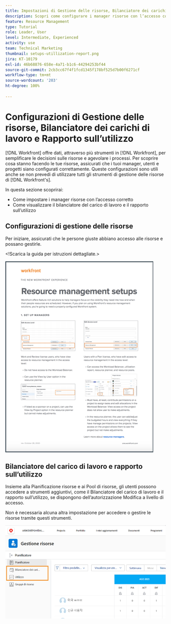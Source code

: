 ```yaml
---
title: Impostazioni di Gestione delle risorse, Bilanciatore dei carichi di lavoro e Rapporto sull’utilizzo
description: Scopri come configurare i manager risorse con l’accesso corretto e come visualizzare il bilanciatore del carico di lavoro e il rapporto sull’utilizzo.
feature: Resource Management
type: Tutorial
role: Leader, User
level: Intermediate, Experienced
activity: use
team: Technical Marketing
thumbnail: setups-utillization-report.png
jira: KT-10179
exl-id: 46b68876-658e-4a71-b1c6-44294253bf44
source-git-commit: 2cb3cc67f4f1fcd1345f178bf525d7b00f6271cf
workflow-type: tm+mt
source-wordcount: '203'
ht-degree: 100%

---
```


# Configurazioni di Gestione delle risorse, Bilanciatore dei carichi di lavoro e Rapporto sull’utilizzo

[!DNL Workfront] offre dati, attraverso più strumenti in [!DNL Workfront], per semplificare le decisioni sulle risorse e agevolare i processi. Per scoprire cosa stanno facendo le tue risorse, assicurati che i tuoi manager, utenti e progetti siano configurati correttamente. Queste configurazioni sono utili anche se non prevedi di utilizzare tutti gli strumenti di gestione delle risorse di [!DNL Workfront's].

In questa sezione scoprirai:

* Come impostare i manager risorse con l’accesso corretto
* Come visualizzare il bilanciatore del carico di lavoro e il rapporto sull’utilizzo

## Configurazioni di gestione delle risorse

Per iniziare, assicurati che le persone giuste abbiano accesso alle risorse e possano gestirle.

&lt;!Scarica la guida per istruzioni dettagliate.&gt;

![Pagina introduttiva delle impostazioni di gestione delle risorse](assets/rm_setup01.png)


## Bilanciatore del carico di lavoro e rapporto sull’utilizzo

Insieme alla Pianificazione risorse e ai Pool di risorse, gli utenti possono accedere a strumenti aggiuntivi, come il Bilanciatore del carico di lavoro e il rapporto sull’utilizzo, se dispongono dell’autorizzazione Modifica a livello di accesso.

Non è necessaria alcuna altra impostazione per accedere o gestire le risorse tramite questi strumenti.

![Bilanciatore del carico di lavoro con rapporto sull’utilizzo](assets/rm_setup02.png)
